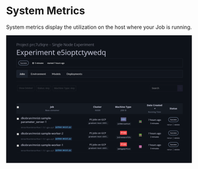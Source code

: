 # System Metrics

System metrics display the utilization on the host where your Job is running.

![](../../.gitbook/assets/image%20%2816%29.png)

